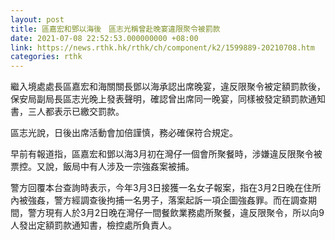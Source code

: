 ```yaml
---
layout: post
title: 區嘉宏和鄧以海後　區志光稱曾赴晚宴違限聚令被罰款
date: 2021-07-08 22:52:53.000000000 +08:00
link: https://news.rthk.hk/rthk/ch/component/k2/1599889-20210708.htm
categories: rthk
---
```


繼入境處處長區嘉宏和海關關長鄧以海承認出席晚宴，違反限聚令被定額罰款後，保安局副局長區志光晚上發表聲明，確認曾出席同一晚宴，同樣被發定額罰款通知書，三人都表示已繳交罰款。

區志光說，日後出席活動會加倍謹慎，務必確保符合規定。

早前有報道指，區嘉宏和鄧以海3月初在灣仔一個會所聚餐時，涉嫌違反限聚令被票控。又說，飯局中有人涉及一宗強姦案被捕。

警方回覆本台查詢時表示，今年3月3日接獲一名女子報案，指在3月2日晚在住所內被強姦，警方經調查後拘捕一名男子，落案起訴一項企圖強姦罪。而在調查期間，警方現有人於3月2日晚在灣仔一間餐飲業務處所聚餐，違反限聚令，所以向9人發出定額罰款通知書，檢控處所負責人。
